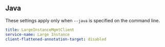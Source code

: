 ## Java

These settings apply only when `--java` is specified on the command line.

``` yaml $(java)
title: LargeInstanceMgmtClient
service-name: Large Instance
client-flattened-annotation-target: disabled
```